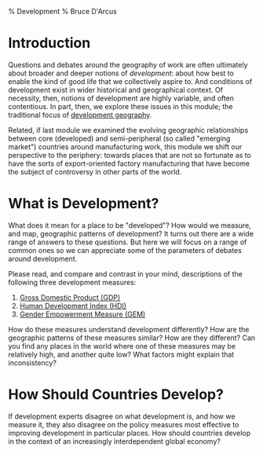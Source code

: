 % Development
% Bruce D'Arcus

# Introduction

Questions and debates around the geography of work are often
ultimately about broader and deeper notions of _development_: about
how best to enable the kind of good life that we collectively aspire
to. And conditions of development exist in wider historical and
geographical context. Of necessity, then, notions of development are
highly variable, and often contentious. In part, then, we explore
these issues in this module; the traditional focus of
[development geography][dev-geo].

Related, if last module we examined the evolving geographic
relationships between core (developed) and semi-peripheral (so called
"emerging market") countries around manufacturing work, this module we
shift our perspective to the periphery: towards places that are not so
fortunate as to have the sorts of export-oriented factory
manufacturing that have become the subject of controversy in other
parts of the world.

# What is Development?

What does it mean for a place to be "developed"? How would we measure,
and map, geographic patterns of development? It turns out there are a
wide range of answers to these questions. But here we will focus on a
range of common ones so we can appreciate some of the parameters of
debates around development.

Please read, and compare and contrast in your mind, descriptions of
the following three development measures:

1. [Gross Domestic Product (GDP)][gdp]
2. [Human Development Index (HDI)][hdi]
3. [Gender Empowerment Measure (GEM)][gem]

How do these measures understand development differently? How are the
geographic patterns of these measures similar? How are they different?
Can you find any places in the world where one of these measures may
be relatively high, and another quite low? What factors might explain
that inconsistency?

# How Should Countries Develop?

If development experts disagree on what development is, and how we
measure it, they also disagree on the policy measures most effective
to improving development in particular places. How should countries
develop in the context of an increasingly interdependent global
economy?

[washing-machines]:
http://www.ted.com/talks/hans_rosling_and_the_magic_washing_machine.html
[sleep]: http://lens.blogs.nytimes.com/2011/08/04/where-children-sleep/
[dumping]:
http://www.washingtonpost.com/ac2/wp-dyn?pagename=article&contentId=A25618-2002Apr21
[dev-geo]: http://en.wikipedia.org/wiki/Development_geography
[superbowl]:
http://www.freakonomics.com/2011/02/15/what-happens-to-all-those-super-bowl-t-shirts-a-guest-post-by-dean-karlan/
[gdp]: http://en.wikipedia.org/wiki/Gross_domestic_product
[hdi]: http://en.wikipedia.org/wiki/Human_Development_Index
[ppp]: http://en.wikipedia.org/wiki/Purchasing_power_parity
[big-mac]:
http://www.economist.com/content/big-mac-index?fsrc=scn/gp/wl/tr/interactivebigmac
[gem]: http://en.wikipedia.org/wiki/Gender_Empowerment_Measure
